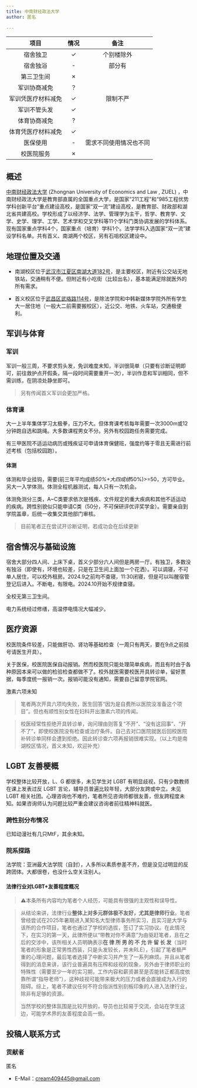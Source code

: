 ```yaml
---
title: 中南财经政法大学
author: 匿名
  
---
```


|        项目        | 情况 |     备注     |
| :----------------: | :--: | :----------: |
|      宿舍独卫      |  ✓  |  个别楼除外  |
|      宿舍独浴      |  -   |     部分有      |
|     第三卫生间     |  ✗   |                  |
|    军训协商减免    |  ？   |                |
| 军训凭医疗材料减免 |  ✓  |  限制不严    |
|    军训不管头发    |  ✓  |                 |
|    体育协商减免    |  ?   |              |
| 体育凭医疗材料减免 |  ✓   |              |
|      医保使用      |  -   |需求不同使用情况也不同 |
|     校医院服务     |  ✗   |              |

## 概述

[中南财经政法大学](http://www.zuel.edu.cn/) (Zhongnan University of Economics and Law , ZUEL) ，中南财经政法大学是教育部直属的全国重点大学，是国家“211工程”和“985工程优势学科创新平台”重点建设高校，是国家“双一流”建设高校，是教育部、财政部和湖北省共建高校。学校形成了以经济学、法学、管理学为主干，哲学、教育学、文学、史学、理学、工学、艺术学和交叉学科等11个学科门类协调发展的学科体系。现有国家重点学科4个，国家重点（培育）学科1个。法学学科入选国家“双一流”建设学科名单。共有首义、南湖两个校区，另有石咀校区建设中。

## 地理位置及交通

- 南湖校区位于[武汉市江夏区南湖大道182号](https://surl.amap.com/5oRMT1u018ftZ0)，是主要校区，附近有公交站无地铁站，交通稍有不便。但附近有小吃街（比较出名），基本能满足除就医外的所有需求。

- 首义校区位于[武昌区武珞路114号](https://surl.amap.com/5rirLF2ohge6)，是除法学院和中韩新媒体学院外所有学生大一居住地（一般大二前需要搬校区），近公交、地铁、火车站，交通极便利。

## 军训与体育

### 军训

军训一般三周，不要求剪头发，免训难度未知，半训很简单（只要有诊断证明即可，前往救护点开假条，隔一段时间需要重开一次），半训作息和军训相同，但不需训练，在阴凉处静坐即可。
>另有传闻首义军训会更加严格。

### 体育课

大一上半年集体学习太极拳，压力不大。但体育课考核每年需要一次3000m或12分钟跑自选和跳绳。大多数课程男女不分。另外有校园跑任务需要完成。

有三甲医院不适运动病历或残疾证可申请体育保健班，强度约等于零且无需进行前述考核（包括校园跑）。

#### 体测

体测和毕业挂钩，需要(前三年平均成绩*50%+大四成绩*50%)>=50，方可毕业。另大一入学体测。体测全程机器测试，每人只有一次机会。

体测免测分三类，A~C类要求依次是残疾、文件规定的重大疾病和其他不适运动的疾病。跨性别貌似只能申请C类（50分，不可保研评优评奖学金）。需要亲自到学院盖章，后统一收集交其他部门审核。

>目前笔者正在尝试开诊断证明，若成功会在后续更新

## 宿舍情况与基础设施

宿舍大部分四人间、上床下桌，首义少部分六人间但是两房一厅。有独卫，多数没有独浴（即使有，环境也较差，只是在卫生间上面加一个花洒）。可以调寝，不可单人居住，可以校外租房。2024.9之前均不查寝，11:30闭寝，但是可以叫醒宿管登记后进入。不断电，有限电。2024.10开始不规律查寝。

全校无第三卫生间。

电力系统经过修缮，高温停电情况大幅减少。

## 医疗资源

校医院条件较差，只能做肝功、肾功等基础检查（一周只有两天，要在9点之前挂号请医生开具）。

关于医保，校医院医保自动报销。然而校医院只能处理简单疾病，而且有时由于各种原因本来可以做的检验检查都做不了。校外就医需要校医开具转诊单，留好票据，每季度统一报销一次。报销可能没有通知，需要自己留意学院官网。

激素六项未知

> 笔者两次开具六项均失败，医生回答“因为是自费所以医院没准备这个项目”。但也有顺性别女性在妇科开出激素六项的传闻。

> 校医经常性拒绝开具转诊单，询问理由则答复“不开”、“没有这回事”、“开不了”，即使校医院没有检查或治疗条件。自己去对口医院就医后回校医院补转诊单同样会遭到拒绝。因此转诊查六项再报销很难实现。（以上均是南湖校区情况，首义未知，欢迎补充）

## LGBT 友善梗概

学校整体比较开放，L、G 都很多，未见学生对 LGBT 有明显歧视，只有少数教师在课上发表过反 LGBT 言论，辅导员普遍比较年轻，大部分友跨或中立。未见 LGBT 相关社团。心理咨询也不难约，笔者所见咨询师都很友善，但友跨程度未知。如果咨询师认为问题比较严重会建议咨询者前往精神科就医。

### 跨性别分布情况

已知动漫社有几只MtF，其余未知。

### 院系探路

法学院：亚洲最大法学院（自封），人多所以素质参差不齐，但是没见过明显的反跨团体。大都很卷，也没什么空关注别人。

#### 法律行业对LGBT+友善程度概况

>:warning:本条所有内容均为笔者个人经历，可能具有很强的主观性和误导性。

>从结论来讲，法律行业**整体上对多元群体极不友好，尤其是律师行业**。笔者曾经尝试在2025年暑期进入某知名大型律师事务所实习，且实习是大学与该所的合作项目，笔者也通过了学校的选拔，签订了实习协议。在此情况下，在实习的第一天，此律所便以“带教对你不满意”为由驱赶笔者，且在之后的交涉中，该所相关人员明确表示**在 律 所 男 的 不 允 许 留 长 发**（当时笔者的形象是正常男性西装，只是头发较长，并未RLE），引起了笔者极严重的心理问题，最后笔者选择了中断实习并产生了一系列麻烦。并且从笔者得到的消息来讲，该行业普遍具有压榨和歧视的现象，另外由于律师职业的特殊性（需要至少一年的实习期，工作内容和薪资甚至是否能转正都高度依靠所谓“指导老师”），这种歧视可能带来极大的压力或者会直接成为入行的阻碍。综上，笔者不建议任何不符合指派性别刻板印象的人进入法律行业，除非有足够的资源。
>
>当然学校的整体氛围是比较开放的，导员也比较易于交流，会站在学生这边，可能学术界的友善程度会高一些。

## 投稿人联系方式

### 贡献者

匿名

- E-Mail：<cream409445@gmail.com>
